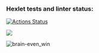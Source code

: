 ### Hexlet tests and linter status:
[![Actions Status](https://github.com/kamusia/python-project-49/actions/workflows/hexlet-check.yml/badge.svg)](https://github.com/kamusia/python-project-49/actions)

<a href="https://codeclimate.com/github/kamusia/python-project-49/maintainability"><img src="https://api.codeclimate.com/v1/badges/e9bce50b304179da2025/maintainability" /></a>

![brain-even_win](https://kamusia/python-project-49/blob/brain-even_win)

